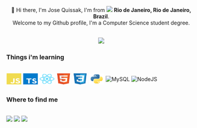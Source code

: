 <p align="center">
  👋 Hi there, I'm Jose Quissak, I'm from <img src="https://upload.wikimedia.org/wikipedia/commons/0/01/Brazil_flag_300.png" width="15"/> <b>Rio de Janeiro, Rio de Janeiro, Brazil</b>.<br>Welcome to my Github profile, I'm a Computer Science student degree.
</p>

<div align="center"><br>
<img height="180em" src="https://github-readme-stats.vercel.app/api/top-langs/?username=jotaquissak&layout=compact&langs_count=7&theme=dark"/>
</div>

### Things i'm learning

<div style="display: inline_block"><br>
  <img align="center" alt="Js" height="30" width="40" src="https://raw.githubusercontent.com/devicons/devicon/master/icons/javascript/javascript-plain.svg">
  <img align="center" alt="Ts" height="30" width="40" src="https://raw.githubusercontent.com/devicons/devicon/master/icons/typescript/typescript-plain.svg">
  <img align="center" alt="React" height="30" width="40" src="https://raw.githubusercontent.com/devicons/devicon/master/icons/react/react-original.svg">
  <img align="center" alt="HTML" height="30" width="40" src="https://raw.githubusercontent.com/devicons/devicon/master/icons/html5/html5-original.svg">
  <img align="center" alt="CSS" height="30" width="40" src="https://raw.githubusercontent.com/devicons/devicon/master/icons/css3/css3-original.svg">
  <img align="center" alt="Python" height="30" width="40" src="https://raw.githubusercontent.com/devicons/devicon/master/icons/python/python-original.svg">
  <img align="center" alt="MySQL" height="30" width"40" src="https://user-images.githubusercontent.com/80067222/202303403-f4c1218f-bb4c-4f38-ad41-8a8b56aab3d6.png">
  <img align="center" alt="NodeJS" height="30" width="30" src="https://user-images.githubusercontent.com/80067222/202303824-5724d669-1218-4df5-9f04-66fd489fbf75.png">
</div>

##

### Where to find me

<div style="display: inline_block"><br>
<a href = "mailto:jotaquissak@gmail.com"><img src="https://img.shields.io/badge/-Gmail-%23333?style=for-the-badge&logo=gmail&logoColor=white" target="_blank"></a>
<a href="https://instagram.com/jotaquissak" target="_blank"><img src="https://img.shields.io/badge/-Instagram-%23E4405F?style=for-the-badge&logo=instagram&logoColor=white" target="_blank"></a>
<a href="https://www.linkedin.com/in/jos%C3%A9-quissak-a37056210/" target="_blank"><img src="https://img.shields.io/badge/-LinkedIn-%230077B5?style=for-the-badge&logo=linkedin&logoColor=white" target="_blank"></a>
</div>
